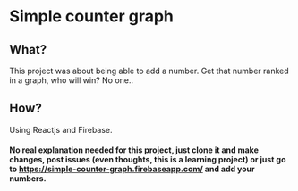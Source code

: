 # Simple counter graph

## What?
This project was about being able to add a number. Get that number ranked in a graph, who will win?
  No one.. 

## How?
Using Reactjs and Firebase. 


#### No real explanation needed for this project, just clone it and make changes, post issues (even thoughts, this is a learning project) or just go to https://simple-counter-graph.firebaseapp.com/ and add your numbers. 
